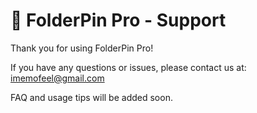 <!DOCTYPE html>
<html lang="en">
<head>
  <meta charset="UTF-8">
  <title>FolderPin Pro Support</title>
</head>
<body>
  <h1>📌 FolderPin Pro - Support</h1>
  <p>Thank you for using FolderPin Pro!</p>
  <p>If you have any questions or issues, please contact us at: <a href="mailto:your@email.com">imemofeel@gmail.com</a></p>
  <p>FAQ and usage tips will be added soon.</p>
</body>
</html>
